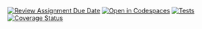 [![Review Assignment Due Date](https://classroom.github.com/assets/deadline-readme-button-22041afd0340ce965d47ae6ef1cefeee28c7c493a6346c4f15d667ab976d596c.svg)](https://classroom.github.com/a/hGiCucuU)
[![Open in Codespaces](https://classroom.github.com/assets/launch-codespace-2972f46106e565e64193e422d61a12cf1da4916b45550586e14ef0a7c637dd04.svg)](https://classroom.github.com/open-in-codespaces?assignment_repo_id=18516841)
[![Tests](https://github.com/ULL-ESIT-INF-DSI-2425/prct06-generics-solid-IPG04/actions/workflows/ci.yml/badge.svg)](https://github.com/ULL-ESIT-INF-DSI-2425/prct06-generics-solid-IPG04/actions/workflows/ci.yml)
[![Coverage Status](https://coveralls.io/repos/github/ULL-ESIT-INF-DSI-2425/prct06-generics-solid-IPG04/badge.svg?branch=main)](https://coveralls.io/github/ULL-ESIT-INF-DSI-2425/prct06-generics-solid-IPG04?branch=main)
